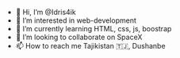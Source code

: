 - 👋 Hi, I’m @Idris4ik
- 👀 I’m interested in web-development
- 🌱 I’m currently learning HTML, css, js, boostrap 
- 💞️ I’m looking to collaborate on SpaceX
- 📫 How to reach me Tajikistan 🇹🇯, Dushanbe
